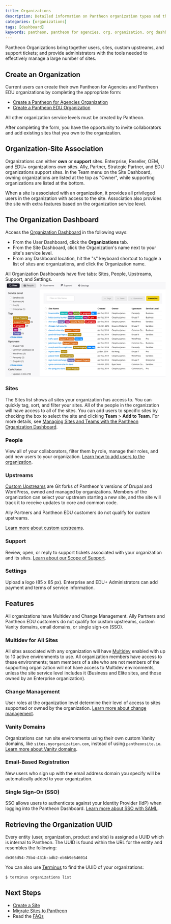 ```yaml
---
title: Organizations
description: Detailed information on Pantheon organization types and the features available to them.
categories: [organizations]
tags: [dashboard]
keywords: pantheon, pantheon for agencies, org, organization, org dashboard, change management
---
```


Pantheon Organizations bring together users, sites, custom upstreams, and support tickets; and provide administrators with the tools needed to effectively manage a large number of sites.
## Create an Organization
Current users can create their own Pantheon for Agencies and Pantheon EDU organizations by completing the appropriate form:

- [Create a Pantheon for Agencies Organization](https://dashboard.pantheon.io/organizations/create)
- [Create a Pantheon EDU Organization](https://dashboard.pantheon.io/organizations/create-edu)

All other organization service levels must be created by Pantheon.

After completing the form, you have the opportunity to invite collaborators and add existing sites that you own to the organization.

## Organization-Site Association

Organizations can either **own** or **support** sites. Enterprise, Reseller, OEM, and EDU+ organizations own sites. Ally, Partner, Strategic Partner, and EDU organizations support sites. In the Team menu on the Site Dashboard, owning organizations are listed at the top as "Owner", while supporting organizations are listed at the bottom.

When a site is associated with an organization, it provides all privileged users in the organization with access to the site. Association also provides the site with extra features based on the organization service level.

## The Organization Dashboard
Access the [Organization Dashboard](/docs/organization-dashboard) in the following ways:

- From the User Dashboard, click the **Organizations** tab.
- From the Site Dashboard, click the Organization's name next to your site's service level.
- From any Dashboard location, hit the "s" keyboard shortcut to toggle a list of sites and organizations, and click  the Organization name.

All Organization Dashboards have five tabs: Sites, People, Upstreams, Support, and Settings.
 ![The Organization dashboard, site tab](/source/docs/assets/images/organization-dashboard-tour.png)

### Sites

The Sites list shows all sites your organization has access to. You can quickly tag, sort, and filter your sites. All of the people in the organization will have access to all of the sites. You can add users to specific sites by checking the box to select the site and clicking **Team** > **Add to Team**. For more details, see
[Managing Sites and Teams with the Pantheon Organization Dashboard](/docs/organization-dashboard/#add-sites-to-your-organization).

### People

View all of your collaborators, filter them by role, manage their roles, and add new users to your organization.
[Learn how to add users to the organization](/docs/organization-dashboard/#add-users-to-your-organization).

### Upstreams

[Custom Upstreams](/docs/manage-custom-upstream) are Git forks of Pantheon's versions of Drupal and WordPress, owned and managed by organizations. Members of the organization can select your upstream starting a new site, and the site will track it to receive updates to core and common code.

Ally Partners and Pantheon EDU customers do not qualify for custom upstreams.

[Learn more about custom upstreams](/docs/manage-custom-upstream/).

### Support
Review, open, or reply to support tickets associated with your organization and its sites. [Learn about our Scope of Support](/docs/scope-of-support).

### Settings

Upload a logo (85 x 85 px). Enterprise and EDU+ Administrators can add payment and terms of service information.

## Features
All organizations have Multidev and Change Management. Ally Partners and Pantheon EDU customers do not qualify for custom upstreams, custom Vanity domains, email domains, or single sign-on (SSO).

### Multidev for All Sites
All sites associated with any organization will have [Multidev](/docs/multidev) enabled with up to 10 active environments to use. All organization members have access to these environments; team members of a site who are not members of the supporting organization will not have access to Multidev environments, unless the site service level includes it (Business and Elite sites, and those owned by an Enterprise organization).

### Change Management

User roles at the organization level determine their level of access to sites supported or owned by the organization. [Learn more about change management](/docs/change-management).

### Vanity Domains
Organizations can run site environments using their own custom Vanity domains, like `sites.myorganization.com`, instead of using `pantheonsite.io`. [Learn more about Vanity domains](/docs/vanity-domains).

### Email-Based Registration
New users who sign up with the email address domain you specify will be automatically added to your organization.

### Single Sign-On (SSO)
SSO allows users to authenticate against your Identity Provider (IdP) when logging into the Pantheon Dashboard. [Learn more about SSO with SAML](/docs/sso).


## Retrieving the Organization UUID
Every entity (user, organization, product and site) is assigned a UUID which is internal to Pantheon. The UUID is found within the URL for the entity and resembles the following:

```
de305d54-75b4-431b-adb2-eb6b9e546014
```
You can also use [Terminus](/docs/terminus/) to find the UUID of your organizations:

```
$ terminus organizations list
```


## Next Steps

- [Create a Site](/docs/create-sites)
- [Migrate Sites to Pantheon](/docs/migrate)
- Read the [FAQs](/docs/organization-faq)
